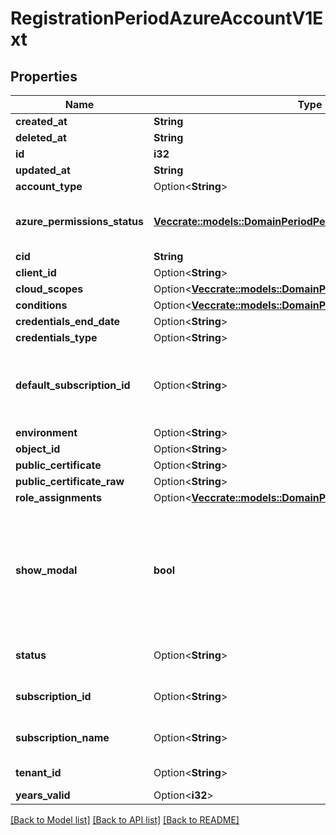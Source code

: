 # RegistrationPeriodAzureAccountV1Ext

## Properties

Name | Type | Description | Notes
------------ | ------------- | ------------- | -------------
**created_at** | **String** |  | 
**deleted_at** | **String** |  | 
**id** | **i32** |  | 
**updated_at** | **String** |  | 
**account_type** | Option<**String**> |  | [optional]
**azure_permissions_status** | [**Vec<crate::models::DomainPeriodPermission>**](domain.Permission.md) | Permissions status returned via API. | 
**cid** | **String** |  | 
**client_id** | Option<**String**> |  | [optional]
**cloud_scopes** | Option<[**Vec<crate::models::DomainPeriodCloudScope>**](domain.CloudScope.md)> |  | [optional]
**conditions** | Option<[**Vec<crate::models::DomainPeriodCondition>**](domain.Condition.md)> |  | [optional]
**credentials_end_date** | Option<**String**> |  | [optional]
**credentials_type** | Option<**String**> |  | [optional]
**default_subscription_id** | Option<**String**> | Default Azure Subscription ID to provision shared IOA infrastructure. | [optional]
**environment** | Option<**String**> |  | [optional]
**object_id** | Option<**String**> |  | [optional]
**public_certificate** | Option<**String**> |  | [optional]
**public_certificate_raw** | Option<**String**> |  | [optional]
**role_assignments** | Option<[**Vec<crate::models::DomainPeriodAzureRoleAssignment>**](domain.AzureRoleAssignment.md)> |  | [optional]
**show_modal** | **bool** | Whether to show modal on the UI instructing existing D4C Azure customer to reregister subscriptions for CSPM. | 
**status** | Option<**String**> | Account registration status. | [optional]
**subscription_id** | Option<**String**> | Azure Subscription ID. | [optional]
**subscription_name** | Option<**String**> | Azure Subscription Name. | [optional]
**tenant_id** | Option<**String**> | Azure Tenant ID to use. | [optional]
**years_valid** | Option<**i32**> |  | [optional]

[[Back to Model list]](../README.md#documentation-for-models) [[Back to API list]](../README.md#documentation-for-api-endpoints) [[Back to README]](../README.md)


